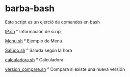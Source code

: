 # barba-bash
Este script  es un ejerció de comandos en bash

[IP.sh](IP.sh) ° Información de su ip

[Menu.sh](Menu.sh) ° Ejemplo de Menu

[Saludo.sh](Saludo.sh) ° Saluda según la hora 

[calculadora.sh](calculadora.sh) ° Calculadora

[version_compare.sh](version_compare.sh) ° Compara si existe una nueva versión
